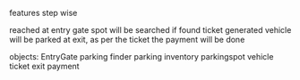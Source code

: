 

features step wise

reached at entry gate
spot will be searched
    if found
        ticket generated
        vehicle will be parked
at exit, as per the ticket the payment will be done


objects:
    EntryGate
    parking finder
    parking inventory
    parkingspot
    vehicle
    ticket
    exit
    payment
    
        

    
